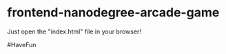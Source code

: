 frontend-nanodegree-arcade-game
===============================

Just open the "index.html" file in your browser!

#HaveFun
